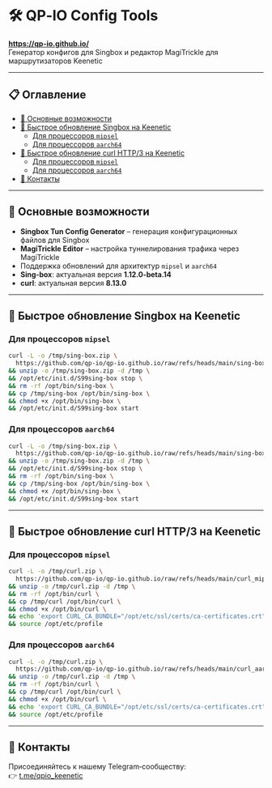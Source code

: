 # 🛠️ QP‑IO Config Tools  
**https://qp-io.github.io/**  
Генератор конфигов для Singbox и редактор MagiTrickle для маршрутизаторов Keenetic

---

## 📋 Оглавление
- [🌟 Основные возможности](#-основные-возможности)  
- [🚀 Быстрое обновление Singbox на Keenetic](#-быстрое-обновление-singbox-на-keenetic)  
  - [Для процессоров `mipsel`](#для-процессоров-mipsel)  
  - [Для процессоров `aarch64`](#для-процессоров-aarch64)  
- [🚀 Быстрое обновление curl HTTP/3 на Keenetic](#-быстрое-обновление-curl-http3-на-keenetic)  
  - [Для процессоров `mipsel`](#для-процессоров-mipsel-1)  
  - [Для процессоров `aarch64`](#для-процессоров-aarch64-1)   
- [📱 Контакты](#-контакты)  

---

## 🌟 Основные возможности
- **Singbox Tun Config Generator** – генерация конфигурационных файлов для Singbox  
- **MagiTrickle Editor** – настройка туннелирования трафика через MagiTrickle  
- Поддержка обновлений для архитектур `mipsel` и `aarch64`  
- **Sing‑box**: актуальная версия **1.12.0‑beta.14**  
- **curl**: актуальная версия **8.13.0**

---

## 🚀 Быстрое обновление Singbox на Keenetic

### Для процессоров `mipsel`
```bash
curl -L -o /tmp/sing-box.zip \
  https://github.com/qp-io/qp-io.github.io/raw/refs/heads/main/sing-box_mipsel.zip \
&& unzip -o /tmp/sing-box.zip -d /tmp \
&& /opt/etc/init.d/S99sing-box stop \
&& rm -rf /opt/bin/sing-box \
&& cp /tmp/sing-box /opt/bin/sing-box \
&& chmod +x /opt/bin/sing-box \
&& /opt/etc/init.d/S99sing-box start
```

### Для процессоров `aarch64`
```bash
curl -L -o /tmp/sing-box.zip \
  https://github.com/qp-io/qp-io.github.io/raw/refs/heads/main/sing-box_aarch64.zip \
&& unzip -o /tmp/sing-box.zip -d /tmp \
&& /opt/etc/init.d/S99sing-box stop \
&& rm -rf /opt/bin/sing-box \
&& cp /tmp/sing-box /opt/bin/sing-box \
&& chmod +x /opt/bin/sing-box \
&& /opt/etc/init.d/S99sing-box start
```

---

## 🚀 Быстрое обновление curl HTTP/3 на Keenetic

### Для процессоров `mipsel`
```bash
curl -L -o /tmp/curl.zip \
  https://github.com/qp-io/qp-io.github.io/raw/refs/heads/main/curl_mipsel.zip \
&& unzip -o /tmp/curl.zip -d /tmp \
&& rm -rf /opt/bin/curl \
&& cp /tmp/curl /opt/bin/curl \
&& chmod +x /opt/bin/curl \
&& echo 'export CURL_CA_BUNDLE="/opt/etc/ssl/certs/ca-certificates.crt"' >> /opt/etc/profile \
&& source /opt/etc/profile
```

### Для процессоров `aarch64`
```bash
curl -L -o /tmp/curl.zip \
  https://github.com/qp-io/qp-io.github.io/raw/refs/heads/main/curl_aarch64.zip \
&& unzip -o /tmp/curl.zip -d /tmp \
&& rm -rf /opt/bin/curl \
&& cp /tmp/curl /opt/bin/curl \
&& chmod +x /opt/bin/curl \
&& echo 'export CURL_CA_BUNDLE="/opt/etc/ssl/certs/ca-certificates.crt"' >> /opt/etc/profile \
&& source /opt/etc/profile
```

---

## 📱 Контакты
Присоединяйтесь к нашему Telegram‑сообществу:  
👉 [t.me/qpio_keenetic](https://t.me/qpio_keenetic)
